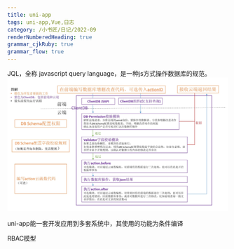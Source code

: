 ```yaml
---
title: uni-app
tags: uni-app,Vue,日志
category: /小书匠/日记/2022-09
renderNumberedHeading: true
grammar_cjkRuby: true
grammar_flow: true
---
```

JQL，全称 javascript query language，是一种js方式操作数据库的规范。
![enter description here](./images/1662023946265.png)
 
 uni-app能一套开发应用到多套系统中，其使用的功能为条件编译
 
 
 RBAC模型
 
 
